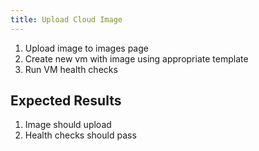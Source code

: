 ```yaml
---
title: Upload Cloud Image	
---
```

1. Upload image to images page
1. Create new vm with image using appropriate template
1. Run VM health checks

## Expected Results
1. Image should upload
1. Health checks should pass
